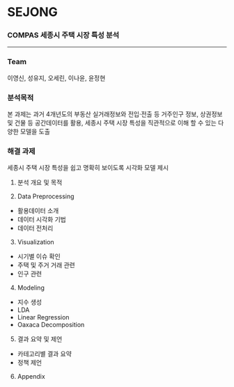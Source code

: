 # SEJONG
### COMPAS 세종시 주택 시장 특성 분석
------
  
### Team
이영신, 성유지, 오세린, 이나윤, 윤정현
  
### 분석목적
본 과제는 과거 4개년도의 부동산 실거래정보와 전입‧전출 등 거주인구 정보, 상권정보 및 건물 등 공간데이터를 활용,
세종시 주택 시장 특성을 직관적으로 이해 할 수 있는 다양한 모델을 도출

### 해결 과제
세종시 주택 시장 특성을 쉽고 명확히 보이도록 시각화 모델 제시

1. 분석 개요 및 목적

2. Data Preprocessing
- 활용데이터 소개
- 데이터 시각화 기법
- 데이터 전처리

3. Visualization
- 시기별 이슈 확인
- 주택 및 주거 거래 관련
- 인구 관련

4. Modeling
- 지수 생성
- LDA
- Linear Regression
- Oaxaca Decomposition

5. 결과 요약 및 제언
- 카테고리별 결과 요약
- 정책 제언

6. Appendix
